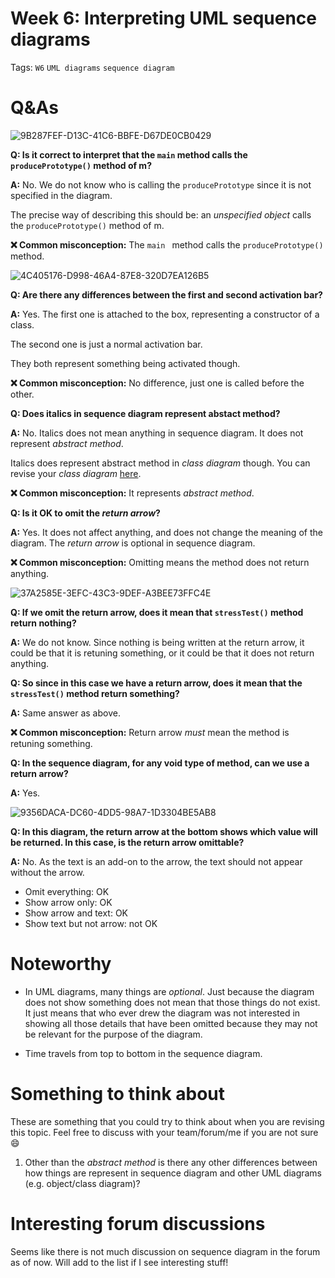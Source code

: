 # Week 6: Interpreting UML sequence diagrams

Tags: `W6` `UML diagrams` `sequence diagram`

# Q&As
![9B287FEF-D13C-41C6-BBFE-D67DE0CB0429](https://user-images.githubusercontent.com/60144099/190624024-3447bced-9dec-42a0-bb89-6e262c9c8e14.png)

**Q: Is it correct to interpret that the `main` method calls the `producePrototype()` method of m?**

**A:** No. We do not know who is calling the `producePrototype` since it is not specified in the diagram. 

The precise way of describing this should be: an *unspecified object* calls the `producePrototype()` method of m.

**❌ Common misconception:** The `main ` method calls the `producePrototype()` method.

![4C405176-D998-46A4-87E8-320D7EA126B5](https://user-images.githubusercontent.com/60144099/190624123-65f37e9e-59bb-435d-a16e-7a317d29263c.png)

**Q: Are there any differences between the first and second activation bar?**

**A:** Yes. The first one is attached to the box, representing a constructor of a class. 

The second one is just a normal activation bar. 

They both represent something being activated though.

**❌ Common misconception:** No difference, just one is called before the other.

**Q: Does italics in sequence diagram represent abstact method?**

**A:** No. Italics does not mean anything in sequence diagram. It does not represent *abstract method*. 

Italics does represent abstract method in *class diagram* though. You can revise your *class diagram* [here](https://github.com/Punpun1643/cs2103t-tutorial-materials/blob/master/week4-object-class-diagrams.md#week-4-interpreting-uml-classobject-diagrams).

**❌ Common misconception:** It represents *abstract method*.

**Q: Is it OK to omit the *return arrow*?**

**A:** Yes. It does not affect anything, and does not change the meaning of the diagram. The *return arrow* is optional in sequence diagram.

**❌ Common misconception:** Omitting means the method does not return anything. 

![37A2585E-3EFC-43C3-9DEF-A3BEE73FFC4E](https://user-images.githubusercontent.com/60144099/190624664-253af920-6ba3-4193-bac7-e97c7c0a86d8.png)

**Q: If we omit the return arrow, does it mean that `stressTest()` method return nothing?**

**A:** We do not know. Since nothing is being written at the return arrow, it could be that it is retuning something, or it could be that it does not return anything.

**Q: So since in this case we have a return arrow, does it mean that the `stressTest()` method return something?**

**A:** Same answer as above.

**❌ Common misconception:** Return arrow *must* mean the method is retuning something.

**Q: In the sequence diagram, for any void type of method, can we use a return arrow?**

**A:** Yes.

![9356DACA-DC60-4DD5-98A7-1D3304BE5AB8](https://user-images.githubusercontent.com/60144099/190624284-6dc4c310-07b1-47cd-81a1-a601c8aa076c.png)

**Q: In this diagram, the return arrow at the bottom shows which value will be returned. In this case, is the return arrow omittable?**

**A:** No. As the text is an add-on to the arrow, the text should not appear without the arrow.

- Omit everything: OK
- Show arrow only: OK
- Show arrow and text: OK
- Show text but not arrow: not OK

# Noteworthy
- In UML diagrams, many things are *optional*. Just because the diagram does not show something does not mean that those things do not exist. It just means that who ever drew the diagram was not interested in showing all those details that have been omitted because they may not be relevant for the purpose of the diagram.

- Time travels from top to bottom in the sequence diagram.

# Something to think about

These are something that you could try to think about when you are revising this topic. Feel free to discuss with your team/forum/me if you are not sure 😄

1. Other than the *abstract method* is there any other differences between how things are represent in sequence diagram and other UML diagrams (e.g. object/class diagram)?

# Interesting forum discussions
Seems like there is not much discussion on sequence diagram in the forum as of now. Will add to the list if I see interesting stuff!

